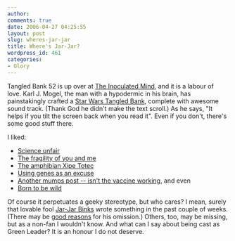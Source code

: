 ```yaml
---
author:
comments: true
date: 2006-04-27 04:25:55
layout: post
slug: wheres-jar-jar
title: Where's Jar-Jar?
wordpress_id: 461
categories:
- Glory
---
```


Tangled Bank 52 is up over at [The Inoculated Mind](http://www.inoculatedmind.com/), and it is a labour of love. Karl J. Mogel, the man with a hypodermic in his brain, has painstakingly crafted a [Star Wars Tangled Bank](http://www.inoculatedmind.com/?p=38), complete with awesome sound track. (Thank God he didn't make the text scroll.) As he says, "It helps if you tilt the screen back when you read it". Even if you don't, there's some good stuff there.

I liked:

  * [Science unfair](http://granades.com/2006/04/12/science-unfair/)
  * [The fragility of you and me](http://wanderingvisitor.blogspot.com/2006/04/fragility-of-you-and-me.html)
  * [The amphibian Xipe Totec](http://microecos.wordpress.com/2006/04/14/the-amphibian-xipe-totec/)
  * [Using genes as an excuse](http://www.geneticsandhealth.com/2006/04/17/using-genes-as-an-excuse/)
  * [Another mumps post -- isn't the vaccine working](http://scienceblogs.com/aetiology/2006/04/another_mumps_postisnt_the_vac.php), and even
  * [Born to be wild](http://groopaloop.blogspot.com/2006/04/born-to-be-wild_12.html)

Of course it perpetuates a geeky stereotype, but who cares? I mean, surely that lovable fool [Jar-Jar Binks](http://www.landoverbaptist.org/news0899/jar.html) wrote something in the past couple of weeks. (There may be [good reasons](http://www.landoverbaptist.org/news0899/toy.html) for his omission.) Others, too, may be missing, but as a non-fan I wouldn't know. And what can I say about being cast as Green Leader? It is an honour I do not deserve.

